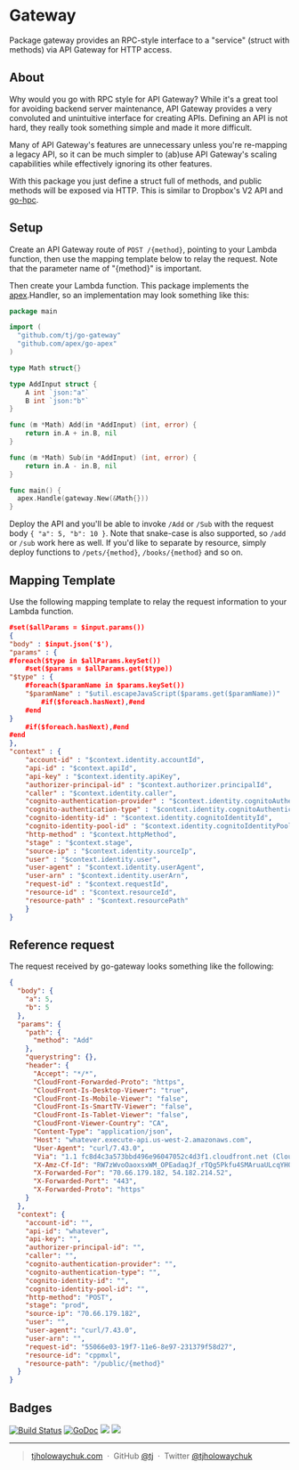 
# Gateway

Package gateway provides an RPC-style interface to a "service" (struct with methods) via API Gateway for HTTP access.

## About

Why would you go with RPC style for API Gateway? While it's a great tool for avoiding backend server maintenance, API Gateway provides a very convoluted and unintuitive interface for creating APIs. Defining an API is not hard, they really took something simple and made it more difficult.

Many of API Gateway's features are unnecessary unless you're re-mapping a legacy API, so it can be much simpler to (ab)use API Gateway's scaling capabilities while effectively ignoring its other features.

With this package you just define a struct full of methods, and public methods will be exposed via HTTP. This is similar to Dropbox's V2 API and [go-hpc](https://github.com/tj/go-hpc).

## Setup

Create an API Gateway route of `POST /{method}`, pointing to your Lambda function, then use the mapping template below to relay the request. Note that the parameter name of "{method}" is important.

Then create your Lambda function. This package implements the [apex](https://github.com/apex/go-apex).Handler, so an implementation may look something like this:

```go
package main

import (
  "github.com/tj/go-gateway"
  "github.com/apex/go-apex"
)

type Math struct{}

type AddInput struct {
	A int `json:"a"`
	B int `json:"b"`
}

func (m *Math) Add(in *AddInput) (int, error) {
	return in.A + in.B, nil
}

func (m *Math) Sub(in *AddInput) (int, error) {
	return in.A - in.B, nil
}

func main() {
  apex.Handle(gateway.New(&Math{}))
}
```

Deploy the API and you'll be able to invoke `/Add` or `/Sub` with the request body `{ "a": 5, "b": 10 }`. Note that snake-case is also supported, so `/add` or `/sub` work here as well. If you'd like to separate by resource, simply deploy functions to `/pets/{method}`, `/books/{method}` and so on.

## Mapping Template

Use the following mapping template to relay the request information to your Lambda function.

```json
#set($allParams = $input.params())
{
"body" : $input.json('$'),
"params" : {
#foreach($type in $allParams.keySet())
    #set($params = $allParams.get($type))
"$type" : {
    #foreach($paramName in $params.keySet())
    "$paramName" : "$util.escapeJavaScript($params.get($paramName))"
        #if($foreach.hasNext),#end
    #end
}
    #if($foreach.hasNext),#end
#end
},
"context" : {
    "account-id" : "$context.identity.accountId",
    "api-id" : "$context.apiId",
    "api-key" : "$context.identity.apiKey",
    "authorizer-principal-id" : "$context.authorizer.principalId",
    "caller" : "$context.identity.caller",
    "cognito-authentication-provider" : "$context.identity.cognitoAuthenticationProvider",
    "cognito-authentication-type" : "$context.identity.cognitoAuthenticationType",
    "cognito-identity-id" : "$context.identity.cognitoIdentityId",
    "cognito-identity-pool-id" : "$context.identity.cognitoIdentityPoolId",
    "http-method" : "$context.httpMethod",
    "stage" : "$context.stage",
    "source-ip" : "$context.identity.sourceIp",
    "user" : "$context.identity.user",
    "user-agent" : "$context.identity.userAgent",
    "user-arn" : "$context.identity.userArn",
    "request-id" : "$context.requestId",
    "resource-id" : "$context.resourceId",
    "resource-path" : "$context.resourcePath"
    }
}
```

## Reference request

The request received by go-gateway looks something like the following:

```json
{
  "body": {
    "a": 5,
    "b": 5
  },
  "params": {
    "path": {
      "method": "Add"
    },
    "querystring": {},
    "header": {
      "Accept": "*/*",
      "CloudFront-Forwarded-Proto": "https",
      "CloudFront-Is-Desktop-Viewer": "true",
      "CloudFront-Is-Mobile-Viewer": "false",
      "CloudFront-Is-SmartTV-Viewer": "false",
      "CloudFront-Is-Tablet-Viewer": "false",
      "CloudFront-Viewer-Country": "CA",
      "Content-Type": "application/json",
      "Host": "whatever.execute-api.us-west-2.amazonaws.com",
      "User-Agent": "curl/7.43.0",
      "Via": "1.1 fc8d4c3a573bbd496e96047052c4d3f1.cloudfront.net (CloudFront)",
      "X-Amz-Cf-Id": "RW7zWvoOaoxsxWM_OPEadaqJf_rTQg5Pkfu4SMAruaULcqYH0K9MUA==",
      "X-Forwarded-For": "70.66.179.182, 54.182.214.52",
      "X-Forwarded-Port": "443",
      "X-Forwarded-Proto": "https"
    }
  },
  "context": {
    "account-id": "",
    "api-id": "whatever",
    "api-key": "",
    "authorizer-principal-id": "",
    "caller": "",
    "cognito-authentication-provider": "",
    "cognito-authentication-type": "",
    "cognito-identity-id": "",
    "cognito-identity-pool-id": "",
    "http-method": "POST",
    "stage": "prod",
    "source-ip": "70.66.179.182",
    "user": "",
    "user-agent": "curl/7.43.0",
    "user-arn": "",
    "request-id": "55066e03-19f7-11e6-8e97-231379f58d27",
    "resource-id": "cppmxl",
    "resource-path": "/public/{method}"
  }
}
```

## Badges

[![Build Status](https://semaphoreci.com/api/v1/tj/go-gateway/branches/master/badge.svg)](https://semaphoreci.com/tj/go-gateway)
[![GoDoc](https://godoc.org/github.com/tj/go-gateway?status.svg)](https://godoc.org/github.com/tj/go-gateway)
![](https://img.shields.io/badge/license-MIT-blue.svg)
![](https://img.shields.io/badge/status-stable-green.svg)

---

> [tjholowaychuk.com](http://tjholowaychuk.com) &nbsp;&middot;&nbsp;
> GitHub [@tj](https://github.com/tj) &nbsp;&middot;&nbsp;
> Twitter [@tjholowaychuk](https://twitter.com/tjholowaychuk)
